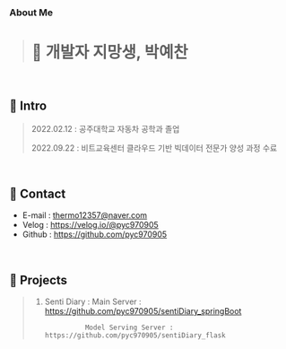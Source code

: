 ### About Me
># 🌱 개발자 지망생, 박예찬
</br>

## :pushpin: Intro
>2022.02.12 : 공주대학교 자동차 공학과 졸업
>
>2022.09.22 : 비트교육센터 클라우드 기반 빅데이터 전문가 양성 과정 수료

</br>

## :pushpin: Contact
- E-mail : thermo12357@naver.com
- Velog : https://velog.io/@pyc970905
- Github : https://github.com/pyc970905
</br>

## :pushpin: Projects
> 1. Senti Diary : Main Server : https://github.com/pyc970905/sentiDiary_springBoot
> 
>                  Model Serving Server : https://github.com/pyc970905/sentiDiary_flask
<!--
**pyc970905/pyc970905** is a ✨ _special_ ✨ repository because its `README.md` (this file) appears on your GitHub profile.

Here are some ideas to get you started:

- 🔭 I’m currently working on ...
- 🌱 I’m currently learning ...
- 👯 I’m looking to collaborate on ...
- 🤔 I’m looking for help with ...
- 💬 Ask me about ...
- 📫 How to reach me: ...
- 😄 Pronouns: ...
- ⚡ Fun fact: ...
-->
